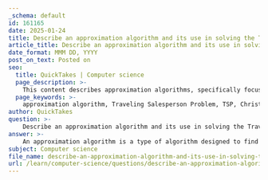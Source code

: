 ```yaml
---
_schema: default
id: 161165
date: 2025-01-24
title: Describe an approximation algorithm and its use in solving the Traveling Salesperson Problem.
article_title: Describe an approximation algorithm and its use in solving the Traveling Salesperson Problem.
date_format: MMM DD, YYYY
post_on_text: Posted on
seo:
  title: QuickTakes | Computer science
  page_description: >-
    This content describes approximation algorithms, specifically focusing on Christofides' algorithm for solving the Traveling Salesperson Problem (TSP), a classic optimization challenge. It explains the steps involved and the algorithm's significance in providing near-optimal solutions for NP-complete problems.
  page_keywords: >-
    approximation algorithm, Traveling Salesperson Problem, TSP, Christofides' algorithm, optimization problems, NP-complete, minimum spanning tree, MST, Eulerian circuit, Hamiltonian circuit, perfect matching, computational feasibility, real-world applications
author: QuickTakes
question: >-
    Describe an approximation algorithm and its use in solving the Traveling Salesperson Problem.
answer: >-
    An approximation algorithm is a type of algorithm designed to find solutions to optimization problems that are computationally difficult to solve exactly. These algorithms provide solutions that are close to the optimal solution within a guaranteed bound, making them particularly useful for NP-complete problems, such as the Traveling Salesperson Problem (TSP).\n\n### Traveling Salesperson Problem (TSP)\n\nThe TSP is a classic optimization problem where a salesman must visit a set of cities exactly once and return to the starting city, with the objective of minimizing the total travel distance. The problem is NP-complete, meaning that no known polynomial-time algorithm can solve all instances of the problem optimally.\n\n### Approximation Algorithm for TSP\n\nOne well-known approximation algorithm for the TSP is the **Christofides' algorithm**. This algorithm guarantees a solution that is at most 1.5 times the optimal solution for metric TSP instances (where the triangle inequality holds). Here’s a brief overview of how the algorithm works:\n\n1. **Minimum Spanning Tree (MST)**: First, compute the minimum spanning tree of the graph representing the cities and distances. This can be done using algorithms like Prim's or Kruskal's.\n\n2. **Odd Degree Vertices**: Identify the vertices in the MST that have an odd degree. These vertices need to be paired to create an Eulerian circuit.\n\n3. **Perfect Matching**: Find a minimum weight perfect matching among the odd degree vertices. This can be achieved using algorithms like the Hungarian algorithm.\n\n4. **Combine**: Combine the edges of the MST and the edges of the perfect matching to form a multigraph.\n\n5. **Eulerian Circuit**: Create an Eulerian circuit from this multigraph, which visits every edge exactly once.\n\n6. **Hamiltonian Circuit**: Convert the Eulerian circuit into a Hamiltonian circuit by skipping repeated vertices, which gives a valid tour for the salesman.\n\n### Efficiency and Use\n\nThe Christofides' algorithm is particularly effective for metric TSP instances because it ensures that the solution is within a factor of 1.5 of the optimal solution. This makes it a practical choice for many real-world applications where exact solutions are computationally infeasible.\n\nIn summary, approximation algorithms like Christofides' provide a way to tackle the TSP by ensuring that while the solution may not be optimal, it is guaranteed to be within a certain bound of the optimal solution, making them valuable tools in algorithm design and problem-solving for complex optimization problems.
subject: Computer science
file_name: describe-an-approximation-algorithm-and-its-use-in-solving-the-traveling-salesperson-problem.md
url: /learn/computer-science/questions/describe-an-approximation-algorithm-and-its-use-in-solving-the-traveling-salesperson-problem
---
```


&nbsp;